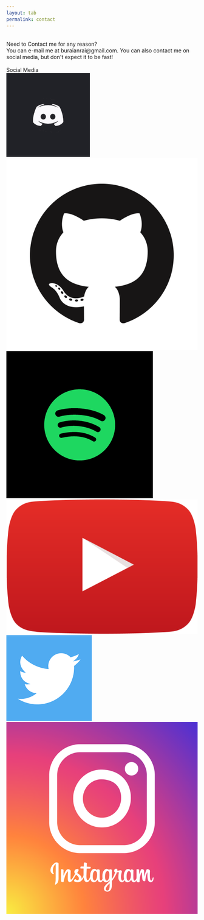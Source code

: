 ```yaml
---
layout: tab
permalink: contact
---
```


<div class="row">


<div class="card shadow p-3 mb-5 col-md-5 black">
<br>
<div class="card-title">
Need to Contact me for any reason?
</div>
<div class="card-body">
You can e-mail me at buraianrai@gmail.com. You can also contact me on social media, but don't expect it to be fast!
<br>
</div> 
</div>


<div class="card shadow p-3 mb-5 col-md-6 black">
<br>
<div class="card-title">
Social Media
</div>
<div class="card-body" style="display: inline;">
<a href="https://discord.gg/Ecv4Jx9" target="_blank"> <img src="img/discord.gif" class="media rounded-circle"></a>
<a href="https://github.com/bryanlai00" target="_blank"><img src="img/github.png" class="media rounded-circle"></a>
<a href="https://open.spotify.com/playlist/5wOebJhfaJGhxpNIkU1VLM" target="_blank"><img src="img/spotify.png" class="media rounded-circle"></a>
<a href="https://www.youtube.com/channel/UC_jS4UEAZ2evCsqC8h6mq4Q?view_as=subscriber" target="_blank"><img src="img/youtube.png" class="media rounded-circle" href="https://www.youtube.com/channel/UC_jS4UEAZ2evCsqC8h6mq4Q?view_as=subscriber"></a>
<a href="https://twitter.com/Gnarzys" target="_blank"><img src="img/twitter.png" class="media rounded-circle" href="https://twitter.com/Gnarzys"></a>
<a href="https://www.instagram.com/bry.laii/?hl=en" target="_blank"><img src="img/instagram.png" class="media rounded-circle"></a>
<br>
</div> 
</div>
</div>
